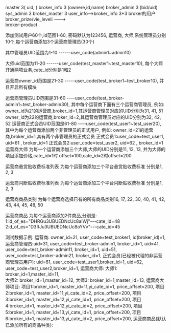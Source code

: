 
master 3( uid,    )
broker_info 3  (ownere,id,name)
broker_admin 3 (bid/uid)
sys_admin 3
broker_master  3
user_info-->broker_info   3*3 broker的用户
broker_prize/vie_leveli --->   
broker-product



添加测试用户60个,id范围1-60, 密码默认为123456, 运营商, 大师,系统管理员分别10个,每个运营商添加3个运营商管理员(30个)

其中管理员UID范围为1-10 ------user_code(admin1~admin10)

大师uid范围为11-20  ------user_code(test_master1~test_master10), 每个大师开通两项业务,cate_id分别是1和2

运营商owner_id范围是21-30  -----user_code(test_broker1~test_broker10), 并且开启所有模块

运营商管理员UID范围是31-60  ----user_code(test_broker-admin1~test_broker-admin30),
	其中每个运营商下面有三个运营商管理员, 例如:
	owner_id为21的运营商,broker_id=1,其运营商管理员对应的UID分别为31, 41, 51 			  
	owner_id为22的运营商,broker_id=2,其运营商管理员对应的UID分别为32, 42, 52
运营商正式会员UID范围是61-80 ----user_code(test_user1~test_user20),
    其中为每个运营商添加两个非管理员的正式用户, 例如:
        owner_id=21的运营商,broker_id=1,其有两个非管理员的正式会员
            正式会员1:user_code=test_user1, uid=61 , broker_id=1
            正式会员2:user_code=test_user2, uid=62 , broker_id=1
运营商大师 为每一个运营商添加三个大师,大师的UID分别是11, 12, 13, 并为大师的项目添加价格,cate_id=1时 offset=100,cate_id=2时offset=200

运营商悬赏贴收费标准列表  为每个运营商添加三个平台悬赏贴收费标准 分别是1, 2, 3

运营商闪断贴收费标准列表  为每个运营商添加三个平台闪断贴收费标准 分别是1, 2, 3

运营商商品类别  为每个运营商选择已有的所有商品类别16, 17, 22, 30, 40, 41, 42, 43, 44, 45, 48, 50
  
运营商商品  为每个运营商添加2件商品,分别是:
        1:id_of_es="DHRGu3UBUEDNcUc8aIWj"---cate_id=48 
        2:d_of_es="D3RJu3UBUEDNcUc8oYVv"---cate_id=45 

测试数据示例:
       运营商: owner_id=21, user_code=test_broker1, id(broker_id)=1,
       运营商管理员:uid=31, user_code=test_broker-admin1, broker_id=1,
                   uid=41, user_code=test_broker-admin11, broker_id=1,
                   uid=51, user_code=test_broker-admin21, broker_id=1,
       正式会员(已经被代理的非运营商管理员用户):
                    uid=61, user_code=test_user1,broker_id=1,
                    uid=62, user_code=test_user2,broker_id=1,
       运营商大师: 
            大师1: broker_id=1,master_id=11,  
            大师2: broker_id=1,master_id=12, 
            大师3: broker_id=1,master_id=13, 
       运营商大师项目:
            项目1:broker_id=1, master_id=11,yi_cate_id=1, price_offset=200,
            项目2:broker_id=1, master_id=11,yi_cate_id=2, price_offset=200,
            项目3:broker_id=1, master_id=12,yi_cate_id=1, price_offset=200,
            项目4:broker_id=1, master_id=12,yi_cate_id=2, price_offset=200,
            项目5:broker_id=1, master_id=13,yi_cate_id=1, price_offset=200,
            项目6:broker_id=1, master_id=13,yi_cate_id=2, price_offset=200,
        运营商商品(默认已添加所有的商品种类):

